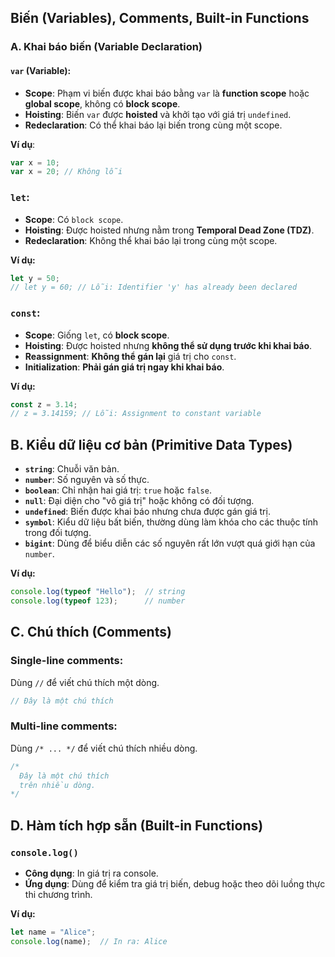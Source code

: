 ## Biến (Variables), Comments, Built-in Functions

### A. Khai báo biến (Variable Declaration)

#### `var` (Variable):
- **Scope**: Phạm vi biến được khai báo bằng `var` là **function scope** hoặc **global scope**, không có **block scope**.
- **Hoisting**: Biến `var` được **hoisted** và khởi tạo với giá trị `undefined`.
- **Redeclaration**: Có thể khai báo lại biến trong cùng một scope.

**Ví dụ**:
```javascript
var x = 10;
var x = 20; // Không lỗi
```
### `let`:

- **Scope**: Có `block scope`.
- **Hoisting**: Được hoisted nhưng nằm trong **Temporal Dead Zone (TDZ)**.
- **Redeclaration**: Không thể khai báo lại trong cùng một scope.

**Ví dụ:**
```javascript
let y = 50;
// let y = 60; // Lỗi: Identifier 'y' has already been declared
```
### `const`:

- **Scope**: Giống `let`, có **block scope**.
- **Hoisting**: Được hoisted nhưng **không thể sử dụng trước khi khai báo**.
- **Reassignment**: **Không thể gán lại** giá trị cho `const`.
- **Initialization**: **Phải gán giá trị ngay khi khai báo**.

**Ví dụ:**
```javascript
const z = 3.14;
// z = 3.14159; // Lỗi: Assignment to constant variable
```
## B. Kiểu dữ liệu cơ bản (Primitive Data Types)

- **`string`**: Chuỗi văn bản.
- **`number`**: Số nguyên và số thực.
- **`boolean`**: Chỉ nhận hai giá trị: `true` hoặc `false`.
- **`null`**: Đại diện cho "vô giá trị" hoặc không có đối tượng.
- **`undefined`**: Biến được khai báo nhưng chưa được gán giá trị.
- **`symbol`**: Kiểu dữ liệu bất biến, thường dùng làm khóa cho các thuộc tính trong đối tượng.
- **`bigint`**: Dùng để biểu diễn các số nguyên rất lớn vượt quá giới hạn của `number`.

**Ví dụ:**
```javascript
console.log(typeof "Hello");  // string
console.log(typeof 123);      // number
```
## C. Chú thích (Comments)

### Single-line comments:
Dùng `//` để viết chú thích một dòng.

```javascript
// Đây là một chú thích
```
### Multi-line comments:
Dùng `/* ... */` để viết chú thích nhiều dòng.

```javascript
/*
  Đây là một chú thích
  trên nhiều dòng.
*/
```
## D. Hàm tích hợp sẵn (Built-in Functions)

### `console.log()`

- **Công dụng**: In giá trị ra console.
- **Ứng dụng**: Dùng để kiểm tra giá trị biến, debug hoặc theo dõi luồng thực thi chương trình.

**Ví dụ:**
```javascript
let name = "Alice";
console.log(name);  // In ra: Alice
```
